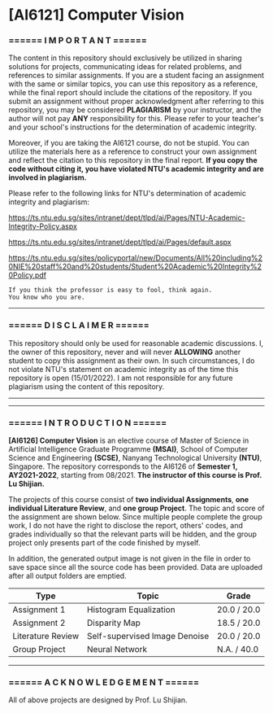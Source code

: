 # [AI6121] Computer Vision

### **====== I M P O R T A N T ======**

The content in this repository should exclusively be utilized in sharing solutions for projects, communicating ideas for related problems, and references to similar assignments. If you are a student facing an assignment with the same or similar topics, you can use this repository as a reference, while the final report should include the citations of the repository. If you submit an assignment without proper acknowledgment after referring to this repository, you may be considered **PLAGIARISM** by your instructor, and the author will not pay **ANY** responsibility for this. Please refer to your teacher's and your school's instructions for the determination of academic integrity.

Moreover, if you are taking the AI6121 course, do not be stupid. You can utilize the materials here as a reference to construct your own assignment and reflect the citation to this repository in the final report. **If you copy the code without citing it, you have violated NTU's academic integrity and are involved in plagiarism.**

Please refer to the following links for NTU's determination of academic integrity and plagiarism:

https://ts.ntu.edu.sg/sites/intranet/dept/tlpd/ai/Pages/NTU-Academic-Integrity-Policy.aspx

https://ts.ntu.edu.sg/sites/intranet/dept/tlpd/ai/Pages/default.aspx

https://ts.ntu.edu.sg/sites/policyportal/new/Documents/All%20including%20NIE%20staff%20and%20students/Student%20Academic%20Integrity%20Policy.pdf

    If you think the professor is easy to fool, think again.
    You know who you are.

---
### **====== D I S C L A I M E R ======**

This repository should only be used for reasonable academic discussions. I, the owner of this repository, never and will never **ALLOWING** another student to copy this assignment as their own. In such circumstances, I do not violate NTU's statement on academic integrity as of the time this repository is open (15/01/2022). I am not responsible for any future plagiarism using the content of this repository.

---
---
### **====== I N T R O D U C T I O N ======**
**[AI6126] Computer Vision** is an elective course of Master of Science in Artificial Intelligence Graduate Programme **(MSAI)**, School of Computer Science and Engineering **(SCSE)**, Nanyang Technological University **(NTU)**, Singapore. The repository corresponds to the AI6126 of **Semester 1, AY2021-2022**, starting from 08/2021. **The instructor of this course is Prof. Lu Shijian.**

The projects of this course consist of **two individual Assignments**, **one individual Literature Review**, and **one group Project**. The topic and score of the assignment are shown below. Since multiple people complete the group work, I do not have the right to disclose the report, others' codes, and grades individually so that the relevant parts will be hidden, and the group project only presents part of the code finished by myself.

In addition, the generated output image is not given in the file in order to save space since all the source code has been provided. Data are uploaded after all output folders are emptied.

Type | Topic | Grade
------------ | ------------- | ---
Assignment 1 | Histogram Equalization | 20.0 / 20.0
Assignment 2 | Disparity Map | 18.5 / 20.0
Literature Review | Self-supervised Image Denoise | 20.0 / 20.0
Group Project | Neural Network | N.A. / 40.0

---
### **====== A C K N O W L E D G E M E N T ======**

All of above projects are designed by Prof. Lu Shijian.
